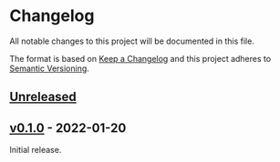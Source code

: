 # Changelog
All notable changes to this project will be documented in this file.

The format is based on [Keep a Changelog](http://keepachangelog.com/en/1.0.0/)
and this project adheres to [Semantic Versioning](http://semver.org/spec/v2.0.0.html).


## [Unreleased]

[Unreleased]: https://github.com/fastobo/fastobo-owl/compare/syntax/v0.1.0...HEAD


## [v0.1.0] - 2022-01-20

[v0.1.0]: https://github.com/fastobo/fastobo-owl/compare/syntax/836b59e...v0.1.0

Initial release.
